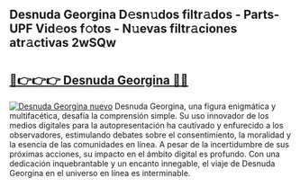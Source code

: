 ## Desnuda Georgina D𝚎sn𝚞dos filtr𝚊dos - Parts-UPF Vid𝚎os f𝚘tos - N𝚞evas filtr𝚊ciones atr𝚊ctivas 2wSQw

# <h2><a href="http://mb1cu4.tromn.icu/?c=Desnuda+Georgina">🔗👉👉👉 Desnuda Georgina 🔗🔗</a></h2>

[![Desnuda Georgina nuevo](https://i.imgur.com/pEAQMta.gif)](http://mb1cu4.tromn.icu/?c=Desnuda+Georgina)
Desnuda Georgina, una figura enigmática y multifacética, desafía la comprensión simple. Su uso innovador de los medios digitales para la autopresentación ha cautivado y enfurecido a los observadores, estimulando debates sobre el consentimiento, la moralidad y la esencia de las comunidades en línea. A pesar de la incertidumbre de sus próximas acciones, su impacto en el ámbito digital es profundo. Con una dedicación inquebrantable y un encanto innegable, el viaje de Desnuda Georgina en el universo en línea es interminable.
